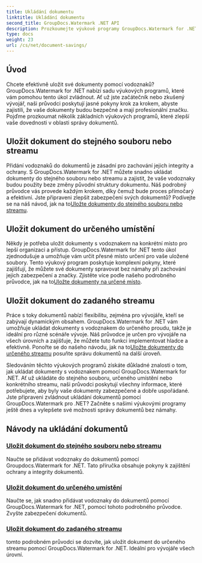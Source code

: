 ```yaml
---
title: Ukládání dokumentu
linktitle: Ukládání dokumentu
second_title: GroupDocs.Watermark .NET API
description: Prozkoumejte výukové programy GroupDocs.Watermark for .NET o ukládání dokumentů pomocí vodoznaků. Naučte se krok za krokem metody, jak zlepšit zabezpečení a správu dokumentů.
type: docs
weight: 23
url: /cs/net/document-savings/
---
```

## Úvod

Chcete efektivně uložit své dokumenty pomocí vodoznaků? GroupDocs.Watermark for .NET nabízí sadu výukových programů, které vám pomohou tento úkol zvládnout. Ať už jste začátečník nebo zkušený vývojář, naši průvodci poskytují jasné pokyny krok za krokem, abyste zajistili, že vaše dokumenty budou bezpečné a mají profesionální značku. Pojďme prozkoumat několik základních výukových programů, které zlepší vaše dovednosti v oblasti správy dokumentů.

## Uložit dokument do stejného souboru nebo streamu
 Přidání vodoznaků do dokumentů je zásadní pro zachování jejich integrity a ochrany. S GroupDocs.Watermark for .NET můžete snadno ukládat dokumenty do stejného souboru nebo streamu a zajistit, že vaše vodoznaky budou použity beze změny původní struktury dokumentu. Náš podrobný průvodce vás provede každým krokem, díky čemuž bude proces přímočarý a efektivní. Jste připraveni zlepšit zabezpečení svých dokumentů? Podívejte se na náš návod, jak na to[Uložte dokumenty do stejného souboru nebo streamu](./save-document-same-file-stream/).

## Uložit dokument do určeného umístění
Někdy je potřeba uložit dokumenty s vodoznakem na konkrétní místo pro lepší organizaci a přístup. GroupDocs.Watermark for .NET tento úkol zjednodušuje a umožňuje vám určit přesné místo určení pro vaše uložené soubory. Tento výukový program poskytuje komplexní pokyny, které zajišťují, že můžete své dokumenty spravovat bez námahy při zachování jejich zabezpečení a značky. Zjistěte více podle našeho podrobného průvodce, jak na to[Uložte dokumenty na určené místo](./save-document-specified-location/).

## Uložit dokument do zadaného streamu
 Práce s toky dokumentů nabízí flexibilitu, zejména pro vývojáře, kteří se zabývají dynamickým obsahem. GroupDocs.Watermark for .NET vám umožňuje ukládat dokumenty s vodoznakem do určeného proudu, takže je ideální pro různé scénáře vývoje. Náš průvodce je určen pro vývojáře na všech úrovních a zajišťuje, že můžete tuto funkci implementovat hladce a efektivně. Ponořte se do našeho návodu, jak na to[Uložte dokumenty do určeného streamu](./save-document-specified-stream/) posuňte správu dokumentů na další úroveň.

Sledováním těchto výukových programů získáte důkladné znalosti o tom, jak ukládat dokumenty s vodoznakem pomocí GroupDocs.Watermark for .NET. Ať už ukládáte do stejného souboru, určeného umístění nebo konkrétního streamu, naši průvodci poskytují všechny informace, které potřebujete, aby byly vaše dokumenty zabezpečené a dobře uspořádané. Jste připraveni zvládnout ukládání dokumentů pomocí GroupDocs.Watermark pro .NET? Začněte s našimi výukovými programy ještě dnes a vylepšete své možnosti správy dokumentů bez námahy.

## Návody na ukládání dokumentů
### [Uložit dokument do stejného souboru nebo streamu](./save-document-same-file-stream/)
Naučte se přidávat vodoznaky do dokumentů pomocí Groupdocs.Watermark for .NET. Tato příručka obsahuje pokyny k zajištění ochrany a integrity dokumentů.
### [Uložit dokument do určeného umístění](./save-document-specified-location/)
Naučte se, jak snadno přidávat vodoznaky do dokumentů pomocí GroupDocs.Watermark for .NET, pomocí tohoto podrobného průvodce. Zvyšte zabezpečení dokumentů.
### [Uložit dokument do zadaného streamu](./save-document-specified-stream/)
tomto podrobném průvodci se dozvíte, jak uložit dokument do určeného streamu pomocí GroupDocs.Watermark for .NET. Ideální pro vývojáře všech úrovní.